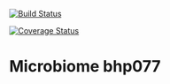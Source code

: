 [![Build Status](https://travis-ci.org/botswana-harvard/microbiome.svg?branch=develop)](https://travis-ci.org/botswana-harvard/microbiome)

[![Coverage Status](https://coveralls.io/repos/botswana-harvard/microbiome/badge.svg?branch=develop&service=github)](https://coveralls.io/github/botswana-harvard/microbiome?branch=develop)

# Microbiome bhp077

